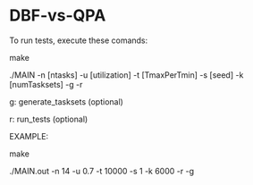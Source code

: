 # DBF-vs-QPA

To run tests, execute these comands:

make

./MAIN -n [ntasks] -u [utilization] -t [TmaxPerTmin] -s [seed] -k [numTasksets] -g -r

g: generate_tasksets (optional)

r: run_tests (optional)

EXAMPLE:

make

./MAIN.out -n 14 -u 0.7 -t 10000 -s 1 -k 6000 -r -g
